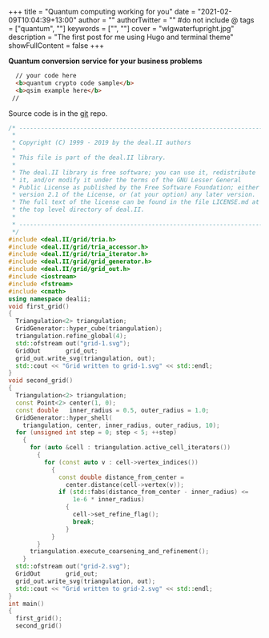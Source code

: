 +++
title = "Quantum computing working for you"
date = "2021-02-09T10:04:39+13:00"
author = ""
authorTwitter = "" #do not include @
tags = ["quantum", ""]
keywords = ["", ""]
cover = "wlgwaterfupright.jpg"
description = "The first post for me using Hugo and terminal theme"
showFullContent = false
+++

**Quantum conversion service for your business problems**

```html
  // your code here
  <b>quantum crypto code sample</b>
  <b>qsim example here</b>
 //
```

Source code is in the [git](http://localhost:3000/irdutfie) repo.


```cpp
/* ---------------------------------------------------------------------
 *
 * Copyright (C) 1999 - 2019 by the deal.II authors
 *
 * This file is part of the deal.II library.
 *
 * The deal.II library is free software; you can use it, redistribute
 * it, and/or modify it under the terms of the GNU Lesser General
 * Public License as published by the Free Software Foundation; either
 * version 2.1 of the License, or (at your option) any later version.
 * The full text of the license can be found in the file LICENSE.md at
 * the top level directory of deal.II.
 *
 * ---------------------------------------------------------------------
 */
#include <deal.II/grid/tria.h>
#include <deal.II/grid/tria_accessor.h>
#include <deal.II/grid/tria_iterator.h>
#include <deal.II/grid/grid_generator.h>
#include <deal.II/grid/grid_out.h>
#include <iostream>
#include <fstream>
#include <cmath>
using namespace dealii;
void first_grid()
{
  Triangulation<2> triangulation;
  GridGenerator::hyper_cube(triangulation);
  triangulation.refine_global(4);
  std::ofstream out("grid-1.svg");
  GridOut       grid_out;
  grid_out.write_svg(triangulation, out);
  std::cout << "Grid written to grid-1.svg" << std::endl;
}
void second_grid()
{
  Triangulation<2> triangulation;
  const Point<2> center(1, 0);
  const double   inner_radius = 0.5, outer_radius = 1.0;
  GridGenerator::hyper_shell(
    triangulation, center, inner_radius, outer_radius, 10);
  for (unsigned int step = 0; step < 5; ++step)
    {
      for (auto &cell : triangulation.active_cell_iterators())
        {
          for (const auto v : cell->vertex_indices())
            {
              const double distance_from_center =
                center.distance(cell->vertex(v));
              if (std::fabs(distance_from_center - inner_radius) <=
                  1e-6 * inner_radius)
                {
                  cell->set_refine_flag();
                  break;
                }
            }
        }
      triangulation.execute_coarsening_and_refinement();
    }
  std::ofstream out("grid-2.svg");
  GridOut       grid_out;
  grid_out.write_svg(triangulation, out);
  std::cout << "Grid written to grid-2.svg" << std::endl;
}
int main()
{
  first_grid();
  second_grid()
```

